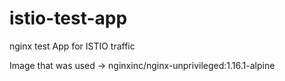 # istio-test-app
nginx test App for ISTIO traffic


Image that was used -> nginxinc/nginx-unprivileged:1.16.1-alpine
